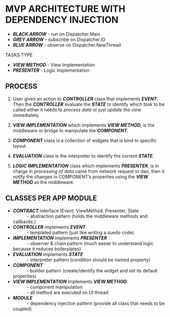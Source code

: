# MVP ARCHITECTURE WITH DEPENDENCY INJECTION

* ***BLACK ARROW*** - run on Dispatcher.Main
* ***GREY ARROW*** - subscribe on Dispatcher.IO
* ***BLUE ARROW*** - observe on Dispatcher.NewThread

TASKS TYPE
* ***VIEW METHOD*** - View Implementation
* ***PRESENTER*** - Logic Implementation

## PROCESS
1. User gives an action to ***CONTROLLER*** class that implements ***EVENT***. Then the ***CONTROLLER*** evaluate the ***STATE*** to identify which *task* to be called either it needs to *process data* or just *update the view* immediately.

2. ***VIEW IMPLEMENTATION*** which implements ***VIEW METHOD***, is the middleware or bridge to manipulate the ***COMPONENT***.

3. ***COMPONENT*** class is a collection of widgets that is bind to specific layout.

4. ***EVALUATION*** class is the interpreter to identify the current ***STATE***.

5. ***LOGIC IMPLEMENTATION*** class which implements ***PRESENTER***, is in charge in *processing of data* came from network request or dao, then it notify the changes in COMPONENT’s properties using the ***VIEW METHOD*** as the middleware.

## CLASSES PER APP MODULE
* ***CONTRACT*** interface (Event, ViewMethod, Presenter, State
<br/> &nbsp;&nbsp;&nbsp;&nbsp;&nbsp;&nbsp;&nbsp;&nbsp;&nbsp;&nbsp; - abstraction pattern (holds the middleware methods and callbacks.) 
* ***CONTROLLER*** implements ***EVENT***
<br/> &nbsp;&nbsp;&nbsp;&nbsp;&nbsp;&nbsp;&nbsp;&nbsp;&nbsp;&nbsp; - templated pattern (just like writing a suedo code)
* ***IMPLEMENTATION*** implements ***PRESENTER***
<br/> &nbsp;&nbsp;&nbsp;&nbsp;&nbsp;&nbsp;&nbsp;&nbsp;&nbsp;&nbsp; - observer & chain pattern (much easier to understand logic because it reduces boilerplates)
* ***EVALUATION*** implements ***STATE***
<br/> &nbsp;&nbsp;&nbsp;&nbsp;&nbsp;&nbsp;&nbsp;&nbsp;&nbsp;&nbsp; - interpreter pattern (condition should be named property)
* ***COMPONENT***
<br/> &nbsp;&nbsp;&nbsp;&nbsp;&nbsp;&nbsp;&nbsp;&nbsp;&nbsp;&nbsp; - builder pattern (create/identify the widget and set its default properties)
* ***VIEW IMPLEMENTATION*** implements ***VIEW METHOD***
<br/> &nbsp;&nbsp;&nbsp;&nbsp;&nbsp;&nbsp;&nbsp;&nbsp;&nbsp;&nbsp; - component manipulation
<br/> &nbsp;&nbsp;&nbsp;&nbsp;&nbsp;&nbsp;&nbsp;&nbsp;&nbsp;&nbsp; - all method are executed on UI thread
* ***MODULE***
<br/> &nbsp;&nbsp;&nbsp;&nbsp;&nbsp;&nbsp;&nbsp;&nbsp;&nbsp;&nbsp; - dependency injection pattern (provide all class that needs to be coupled)
